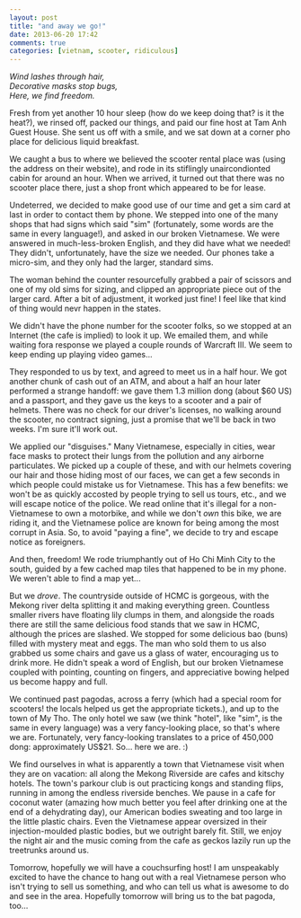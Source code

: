 ```yaml
---
layout: post
title: "and away we go!"
date: 2013-06-20 17:42
comments: true
categories: [vietnam, scooter, ridiculous]
---
```

<em>
Wind lashes through hair,<br/>
Decorative masks stop bugs,<br/>
Here, we find freedom.</em>

Fresh from yet another 10 hour sleep (how do we keep doing that?  is it the heat?), we rinsed off, packed our things, and paid our fine host at Tam Anh Guest House.  She sent us off with a smile, and we sat down at a corner pho place for delicious liquid breakfast.

We caught a bus to where we believed the scooter rental place was (using the address on their website), and rode in its stiflingly unaircondionted cabin for around an hour.  When we arrived, it turned out that there was no scooter place there, just a shop front which appeared to be for lease.

Undeterred, we decided to make good use of our time and get a sim card at last in order to contact them by phone. We stepped into one of the many shops that had signs which said "sim" (fortunately, some words are the same in every language!), and asked in our broken Vietnamese.  We were answered in much-less-broken English, and they did have what we needed!  They didn't, unfortunately, have the size we needed.  Our phones take a micro-sim, and they only had the larger, standard sims.

The woman behind the counter resourcefully grabbed a pair of scissors and one of my old sims for sizing, and clipped an appropriate piece out of the larger card.  After a bit of adjustment, it worked just fine!  I feel like that kind of thing would nevr happen in the states.

We didn't have the phone number for the scooter folks, so we stopped at an Internet (the cafe is implied) to look it up.  We emailed them, and while waiting fora response we played a couple rounds of Warcraft III.  We seem to keep ending up playing video games...

They responded to us by text, and agreed to meet us in a half hour.  We got another chunk of cash out of an ATM, and about a half an hour later performed a strange handoff: we gave them 1.3 million dong (about $60 US) and a passport, and they gave us the keys to a scooter and a pair of helmets.  There was no check for our driver's licenses, no walking around the scooter, no contract signing, just a promise that we'll be back in two weeks.  I'm sure it'll work out.

We applied our "disguises."  Many Vietnamese, especially in cities, wear face masks to protect their lungs from the pollution and any airborne particulates.  We picked up a couple of these, and with our helmets covering our hair and those hiding most of our faces, we can get a few seconds in which people could mistake us for Vietnamese.  This has a few benefits: we won't be as quickly accosted by people trying to sell us tours, etc., and we will escape notice of the police.  We read online that it's illegal for a non-Vietnamese to own a motorbike, and while we don't <em>own</em> this bike, we are riding it, and the Vietnamese police are known for being among the most corrupt in Asia.  So, to avoid "paying a fine", we decide to try and escape notice as foreigners.

And then, freedom!  We rode triumphantly out of Ho Chi Minh City to the south, guided by a few cached map tiles that happened to be in my phone.  We weren't able to find a map yet...

But we <em>drove</em>.  The countryside outside of HCMC is gorgeous, with the Mekong river delta splitting it and making everything green.  Countless smaller rivers have floating lily clumps in them, and alongside the roads there are still the same delicious food stands that we saw in HCMC, although the prices are slashed.  We stopped for some delicious bao (buns) filled with mystery meat and eggs.  The man who sold them to us also grabbed us some chairs and gave us a glass of water, encouraging us to drink more.  He didn't speak a word of English, but our broken Vietnamese coupled with pointing, counting on fingers, and appreciative bowing helped us become happy and full.

We continued past pagodas, across a ferry (which had a special room for scooters!  the locals helped us get the appropriate tickets.), and up to the town of My Tho.  The only hotel we saw (we think "hotel", like "sim", is the same in every language) was a very fancy-looking place, so that's where we are.  Fortunately, very fancy-looking translates to a price of 450,000 dong: approximately US$21.  So... here we are.  :)

We find ourselves in what is apparently a town that Vietnamese visit when they are on vacation: all along the Mekong Riverside are cafes and kitschy hotels.  The town's parkour club is out practicing kongs and standing flips, running in among the endless riverside benches.  We pause in a cafe for coconut water (amazing how much better you feel after drinking one at the end of a dehydrating day), our American bodies sweating and too large in the little plastic chairs.  Even the Vietnamese appear oversized in their injection-moulded plastic bodies, but we outright barely fit.  Still, we enjoy the night air and the music coming from the cafe as geckos lazily run up the treetrunks around us.

Tomorrow, hopefully we will have a couchsurfing host!  I am unspeakably excited to have the chance to hang out with a real Vietnamese person who isn't trying to sell us something, and who can tell us what is awesome to do and see in the area.  Hopefully tomorrow will bring us to the bat pagoda, too...
